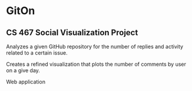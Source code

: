 GitOn
=====

CS 467 Social Visualization Project
---------------------------------------------

Analyzes a given GitHub repository for the number of replies and activity related to a certain issue. 

Creates a refined visualization that plots the number of comments by user on a give day.

Web application

